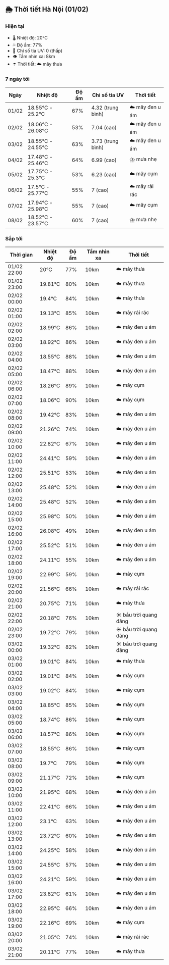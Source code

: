 ## 🌦️ Thời tiết Hà Nội (01/02)

### Hiện tại

- 🌡️ Nhiệt độ: 20℃
- 💦 Độ ẩm: 77%
- 🌟 Chỉ số tia UV: 0 (thấp)
- 👁️ Tầm nhìn xa: 8km
- ☂️ Thời tiết: ☁️ mây thưa

### 7 ngày tới

| Ngày | Nhiệt độ | Độ ẩm | Chỉ số tia UV | Thời tiết |
| --- | --- | --- | --- | --- |
| 01/02 | 18.55℃ - 25.2℃ | 67% | 4.32 (trung bình) | ☁️ mây đen u ám |
| 02/02 | 18.06℃ - 26.08℃ | 53% | 7.04 (cao) | ☁️ mây đen u ám |
| 03/02 | 18.55℃ - 24.55℃ | 63% | 3.73 (trung bình) | ☁️ mây đen u ám |
| 04/02 | 17.48℃ - 25.46℃ | 64% | 6.99 (cao) | ⛈️ mưa nhẹ |
| 05/02 | 17.75℃ - 25.3℃ | 53% | 6.23 (cao) | ☁️ mây cụm |
| 06/02 | 17.5℃ - 25.77℃ | 55% | 7 (cao) | ☁️ mây rải rác |
| 07/02 | 17.94℃ - 25.98℃ | 55% | 7 (cao) | ☁️ mây cụm |
| 08/02 | 18.52℃ - 23.57℃ | 60% | 7 (cao) | ⛈️ mưa nhẹ |

### Sắp tới

| Thời gian | Nhiệt độ | Độ ẩm | Tầm nhìn xa | Thời tiết |
| --- | --- | --- | --- | --- |
| 01/02 22:00 | 20℃ | 77% | 10km | ☁️ mây thưa |
| 01/02 23:00 | 19.81℃ | 80% | 10km | ☁️ mây thưa |
| 02/02 00:00 | 19.4℃ | 84% | 10km | ☁️ mây thưa |
| 02/02 01:00 | 19.13℃ | 85% | 10km | ☁️ mây rải rác |
| 02/02 02:00 | 18.99℃ | 86% | 10km | ☁️ mây đen u ám |
| 02/02 03:00 | 18.92℃ | 86% | 10km | ☁️ mây đen u ám |
| 02/02 04:00 | 18.55℃ | 88% | 10km | ☁️ mây đen u ám |
| 02/02 05:00 | 18.47℃ | 88% | 10km | ☁️ mây đen u ám |
| 02/02 06:00 | 18.26℃ | 89% | 10km | ☁️ mây cụm |
| 02/02 07:00 | 18.06℃ | 90% | 10km | ☁️ mây cụm |
| 02/02 08:00 | 19.42℃ | 83% | 10km | ☁️ mây đen u ám |
| 02/02 09:00 | 21.26℃ | 74% | 10km | ☁️ mây đen u ám |
| 02/02 10:00 | 22.82℃ | 67% | 10km | ☁️ mây đen u ám |
| 02/02 11:00 | 24.41℃ | 59% | 10km | ☁️ mây đen u ám |
| 02/02 12:00 | 25.51℃ | 53% | 10km | ☁️ mây đen u ám |
| 02/02 13:00 | 25.48℃ | 52% | 10km | ☁️ mây đen u ám |
| 02/02 14:00 | 25.48℃ | 52% | 10km | ☁️ mây đen u ám |
| 02/02 15:00 | 25.98℃ | 50% | 10km | ☁️ mây đen u ám |
| 02/02 16:00 | 26.08℃ | 49% | 10km | ☁️ mây đen u ám |
| 02/02 17:00 | 25.52℃ | 51% | 10km | ☁️ mây đen u ám |
| 02/02 18:00 | 24.11℃ | 55% | 10km | ☁️ mây đen u ám |
| 02/02 19:00 | 22.99℃ | 59% | 10km | ☁️ mây cụm |
| 02/02 20:00 | 21.56℃ | 66% | 10km | ☁️ mây rải rác |
| 02/02 21:00 | 20.75℃ | 71% | 10km | ☁️ mây thưa |
| 02/02 22:00 | 20.18℃ | 76% | 10km | ☀️ bầu trời quang đãng |
| 02/02 23:00 | 19.72℃ | 79% | 10km | ☀️ bầu trời quang đãng |
| 03/02 00:00 | 19.32℃ | 82% | 10km | ☀️ bầu trời quang đãng |
| 03/02 01:00 | 19.01℃ | 84% | 10km | ☁️ mây thưa |
| 03/02 02:00 | 19.01℃ | 84% | 10km | ☁️ mây cụm |
| 03/02 03:00 | 19.02℃ | 84% | 10km | ☁️ mây cụm |
| 03/02 04:00 | 18.85℃ | 85% | 10km | ☁️ mây cụm |
| 03/02 05:00 | 18.74℃ | 86% | 10km | ☁️ mây cụm |
| 03/02 06:00 | 18.57℃ | 86% | 10km | ☁️ mây cụm |
| 03/02 07:00 | 18.55℃ | 86% | 10km | ☁️ mây cụm |
| 03/02 08:00 | 19.7℃ | 79% | 10km | ☁️ mây cụm |
| 03/02 09:00 | 21.17℃ | 72% | 10km | ☁️ mây cụm |
| 03/02 10:00 | 21.95℃ | 68% | 10km | ☁️ mây đen u ám |
| 03/02 11:00 | 22.41℃ | 66% | 10km | ☁️ mây đen u ám |
| 03/02 12:00 | 23.1℃ | 63% | 10km | ☁️ mây đen u ám |
| 03/02 13:00 | 23.72℃ | 60% | 10km | ☁️ mây đen u ám |
| 03/02 14:00 | 24.25℃ | 58% | 10km | ☁️ mây đen u ám |
| 03/02 15:00 | 24.55℃ | 57% | 10km | ☁️ mây đen u ám |
| 03/02 16:00 | 24.21℃ | 59% | 10km | ☁️ mây đen u ám |
| 03/02 17:00 | 23.82℃ | 61% | 10km | ☁️ mây đen u ám |
| 03/02 18:00 | 22.95℃ | 66% | 10km | ☁️ mây đen u ám |
| 03/02 19:00 | 22.16℃ | 69% | 10km | ☁️ mây cụm |
| 03/02 20:00 | 21.05℃ | 74% | 10km | ☁️ mây rải rác |
| 03/02 21:00 | 20.11℃ | 77% | 10km | ☁️ mây thưa |
